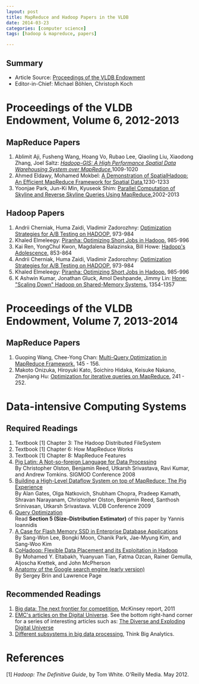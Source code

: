 ```yaml
---
layout: post
title: MapReduce and Hadoop Papers in the VLDB 
date: 2014-03-23
categories: [computer science]
tags: [hadoop & mapreduce, papers]

---
```


## Summary

* Article Source: [Proceedings of the VLDB Endowment](http://www.vldb.org/pvldb/vol6.html)  
* Editor-in-Chief: Michael Böhlen, Christoph Koch

# Proceedings of the VLDB Endowment, Volume 6, 2012-2013

## MapReduce Papers

1. Ablimit Aji, Fusheng Wang, Hoang Vo, Rubao Lee, Qiaoling Liu, Xiaodong Zhang, Joel Saltz:
[*Hadoop-GIS: A High Performance Spatial Data Warehousing System over MapReduce.*](http://www.vldb.org/pvldb/vol6/p1009-aji.pdf)1009-1020  
2. Ahmed Eldawy, Mohamed Mokbel:
[A Demonstration of SpatialHadoop: An Efficient MapReduce Framework for Spatial Data.](http://www.vldb.org/pvldb/vol6/p1230-mokbel.pdf)1230-1233  
3. Yoonjae Park, Jun-Ki Min, Kyuseok Shim:
[Parallel Computation of Skyline and Reverse Skyline Queries Using MapReduce.](http://www.vldb.org/pvldb/vol6/p2002-shim.pdf)2002-2013

## Hadoop Papers

1. Andrii Cherniak, Huma Zaidi, Vladimir Zadorozhny:
[Optimization Strategies for A/B Testing on HADOOP.](http://www.vldb.org/pvldb/vol6/p973-cherniak.pdf) 973-984  
2. Khaled Elmeleegy:
[Piranha: Optimizing Short Jobs in Hadoop.](http://www.vldb.org/pvldb/vol6/p985-elmeleegy.pdf) 985-996  
3. Kai Ren, YongChul Kwon, Magdalena Balazinska, Bill Howe:
[Hadoop's Adolescence.](http://www.vldb.org/pvldb/vol6/p853-ren.pdf) 853-864  
4. Andrii Cherniak, Huma Zaidi, Vladimir Zadorozhny:
[Optimization Strategies for A/B Testing on HADOOP.](http://www.vldb.org/pvldb/vol6/p973-cherniak.pdf) 973-984  
5. Khaled Elmeleegy:
[Piranha: Optimizing Short Jobs in Hadoop.](http://www.vldb.org/pvldb/vol6/p985-elmeleegy.pdf) 985-996  
6. K Ashwin Kumar, Jonathan Gluck, Amol Deshpande, Jimmy Lin:
[Hone: "Scaling Down" Hadoop on Shared-Memory Systems.](http://www.vldb.org/pvldb/vol6/p1354-kumar.pdf) 1354-1357  


# Proceedings of the VLDB Endowment, Volume 7, 2013-2014

## MapReduce Papers

1. Guoping Wang, Chee-Yong Chan:
[Multi-Query Optimization in MapReduce Framework.](http://www.vldb.org/pvldb/vol7/p145-wang.pdf) 145 - 156.  
2. Makoto Onizuka, Hiroyuki Kato, Soichiro Hidaka, Keisuke Nakano, Zhenjiang Hu:
[Optimization for iterative queries on MapReduce.](http://www.vldb.org/pvldb/vol7/p241-onizuka.pdf) 241 - 252.


# Data-intensive Computing Systems

Required Readings
-----------------

1.  Textbook [1] Chapter 3: The Hadoop Distributed FileSystem
2.  Textbook [1] Chapter 6: How MapReduce Works
3.  Textbook [1] Chapter 8: MapReduce Features
4.  [Pig Latin: A Not-so-foreign Language for Data
    Processing](http://research.yahoo.com/files/sigmod08.pdf)\
     By Christopher Olston, Benjamin Reed, Utkarsh Srivastava, Ravi
    Kumar, and Andrew Tomkins. SIGMOD Conference 2008
5.  [Building a High-Level Dataflow System on top of MapReduce: The Pig
    Experience](http://www.vldb.org/pvldb/2/vldb09-1074.pdf) \
     By Alan Gates, Olga Natkovich, Shubham Chopra, Pradeep Kamath,
    Shravan Narayanam, Christopher Olston, Benjamin Reed, Santhosh
    Srinivasan, Utkarsh Srivastava. VLDB Conference 2009
6.  [Query Optimization](Readings/query-opt.ps) \
     Read **Section 5 (Size-Distribution Estimator)** of this paper by
    Yannis Ioannidis
7.  [A Case for Flash Memory SSD in Enterprise Database
    Applications](http://www.cs.arizona.edu/~bkmoon/papers/sigmod08ssd.pdf)
    \
     By Sang-Won Lee, Bongki Moon, Chanik Park, Jae-Myung Kim, and
    Sang-Woo Kim
8.  [CoHadoop: Flexible Data Placement and its Exploitation in
    Hadoop](https://researcher.ibm.com/researcher/files/us-ytian/colocation.pdf)
    \
     By Mohamed Y. Eltabakh, Yuanyuan Tian, Fatma Ozcan, Rainer Gemulla,
    Aljoscha Krettek, and John McPherson
9.  [Anatomy of the Google search engine (early
    version)](http://infolab.stanford.edu/~backrub/google.html) \
     By Sergey Brin and Lawrence Page

Recommended Readings
--------------------

1.  [Big data: The next frontier for
    competition](http://www.mckinsey.com/en/Features/Big_Data.aspx),
    McKinsey report, 2011
2.  [EMC's articles on the Digital
    Universe](http://www.emc.com/leadership/programs/digital-universe.htm).
    See the bottom right-hand corner for a series of interesting
    articles such as: [The Diverse and Exploding Digital
    Universe](http://www.emc.com/collateral/analyst-reports/expanding-digital-idc-white-paper.pdf)
3.  [Different subsystems in big data
    processing](http://www.thinkbiganalytics.com/resources_reference),
    Think Big Analytics.

# References
[1] *Hadoop: The Definitive Guide*, by Tom White. O'Reilly Media. May 2012.